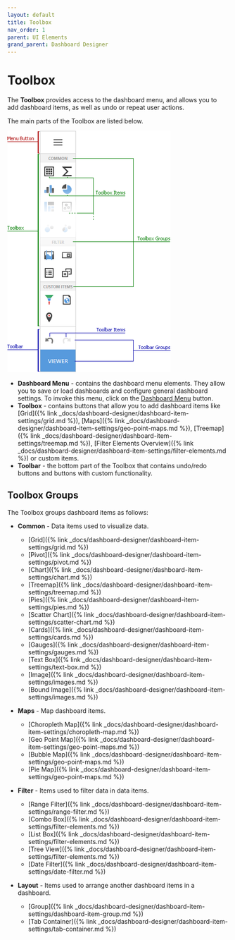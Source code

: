 ```yaml
---
layout: default
title: Toolbox
nav_order: 1
parent: UI Elements
grand_parent: Dashboard Designer
---
```

# Toolbox
The **Toolbox** provides access to the dashboard menu, and allows you to add dashboard items, as well as undo or repeat user actions.

The main parts of the Toolbox are listed below.

![wdd-toolbox](/assets/images/dashboards/img125795.png)

* **Dashboard Menu** - contains the dashboard menu elements. They allow you to save or load dashboards and configure general dashboard settings. To invoke this menu, click on the [Dashboard Menu](dashboard-menu.md) button.
* **Toolbox** - contains buttons that allow you to add dashboard items like [Grid]({% link _docs/dashboard-designer/dashboard-item-settings/grid.md %}), [Maps]({% link _docs/dashboard-designer/dashboard-item-settings/geo-point-maps.md %}), [Treemap]({% link _docs/dashboard-designer/dashboard-item-settings/treemap.md %}), [Filter Elements Overview]({% link _docs/dashboard-designer/dashboard-item-settings/filter-elements.md %}) or custom items.
* **Toolbar** - the bottom part of the Toolbox that contains undo/redo buttons and buttons with custom functionality.

## Toolbox Groups

The Toolbox groups dashboard items as follows:

- **Common** - Data items used to visualize data.
    - [Grid]({% link _docs/dashboard-designer/dashboard-item-settings/grid.md %})
    - [Pivot]({% link _docs/dashboard-designer/dashboard-item-settings/pivot.md %})
    - [Chart]({% link _docs/dashboard-designer/dashboard-item-settings/chart.md %})
    - [Treemap]({% link _docs/dashboard-designer/dashboard-item-settings/treemap.md %})
    - [Pies]({% link _docs/dashboard-designer/dashboard-item-settings/pies.md %})
    - [Scatter Chart]({% link _docs/dashboard-designer/dashboard-item-settings/scatter-chart.md %})
    - [Cards]({% link _docs/dashboard-designer/dashboard-item-settings/cards.md %})
    - [Gauges]({% link _docs/dashboard-designer/dashboard-item-settings/gauges.md %})
    - [Text Box]({% link _docs/dashboard-designer/dashboard-item-settings/text-box.md %})
    - [Image]({% link _docs/dashboard-designer/dashboard-item-settings/images.md %})
    - [Bound Image]({% link _docs/dashboard-designer/dashboard-item-settings/images.md %})

- **Maps** - Map dashboard items.
    - [Choropleth Map]({% link _docs/dashboard-designer/dashboard-item-settings/choropleth-map.md %})
    - [Geo Point Map]({% link _docs/dashboard-designer/dashboard-item-settings/geo-point-maps.md %})
    - [Bubble Map]({% link _docs/dashboard-designer/dashboard-item-settings/geo-point-maps.md %})
    - [Pie Map]({% link _docs/dashboard-designer/dashboard-item-settings/geo-point-maps.md %})

- **Filter** - Items used to filter data in data items.
    - [Range Filter]({% link _docs/dashboard-designer/dashboard-item-settings/range-filter.md %})
    - [Combo Box]({% link _docs/dashboard-designer/dashboard-item-settings/filter-elements.md %})
    - [List Box]({% link _docs/dashboard-designer/dashboard-item-settings/filter-elements.md %})
    - [Tree View]({% link _docs/dashboard-designer/dashboard-item-settings/filter-elements.md %})
    - [Date Filter]({% link _docs/dashboard-designer/dashboard-item-settings/date-filter.md %})

- **Layout** - Items used to arrange another dashboard items in a dashboard.
    - [Group]({% link _docs/dashboard-designer/dashboard-item-settings/dashboard-item-group.md %})
    - [Tab Container]({% link _docs/dashboard-designer/dashboard-item-settings/tab-container.md %})